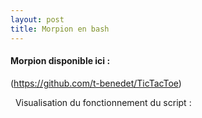```yaml
---
layout: post
title: Morpion en bash 
---
```


#### __Morpion disponible ici :__

(https://github.com/t-benedet/TicTacToe)

&nbsp;
Visualisation du fonctionnement du script :
